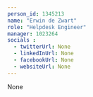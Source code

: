 ```yaml
---
person_id: 1345213
name: "Erwin de Zwart"
role: "Helpdesk Engineer"
manager: 1023264
socials :
  - twitterUrl: None
  - linkedInUrl: None
  - facebookUrl: None
  - websiteUrl: None
---
```

None
